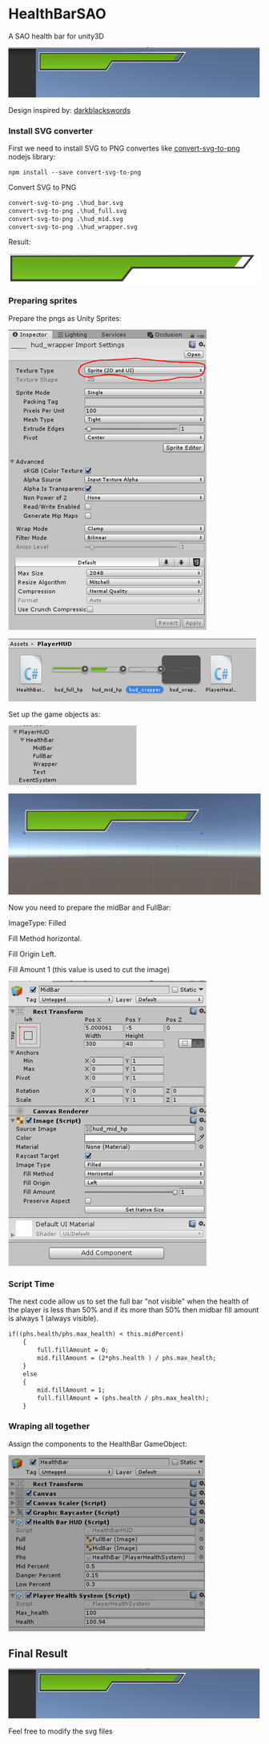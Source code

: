 # HealthBarSAO
A SAO health bar for unity3D

![HealthBar finished](https://raw.githubusercontent.com/SecSamDev/HealthBarSAO/master/healthBarFinish.gif)

Design inspired by: [darkblackswords](https://darkblackswords.deviantart.com/art/Sword-Art-Online-HP-Bar-342436869)

### Install SVG converter
First we need to install SVG to PNG convertes like [convert-svg-to-png](https://github.com/NotNinja/convert-svg) nodejs library:

```
npm install --save convert-svg-to-png
```

Convert SVG to PNG
```
convert-svg-to-png .\hud_bar.svg
convert-svg-to-png .\hud_full.svg
convert-svg-to-png .\hud_mid.svg
convert-svg-to-png .\hud_wrapper.svg
```
Result:

![HealthBarSAO](https://raw.githubusercontent.com/SecSamDev/HealthBarSAO/master/hud_bar.png)

### Preparing sprites

Prepare the pngs as Unity Sprites:

![Texture Preparation](https://raw.githubusercontent.com/SecSamDev/HealthBarSAO/master/TextureType.PNG)

![SpritesInDirectory](https://raw.githubusercontent.com/SecSamDev/HealthBarSAO/master/Files.PNG)

Set up the game objects as:

![Game Objects](https://raw.githubusercontent.com/SecSamDev/HealthBarSAO/master/HUDinUnity.PNG)

![Scene](https://raw.githubusercontent.com/SecSamDev/HealthBarSAO/master/HealthBarScene.PNG)

Now you need to prepare the midBar and FullBar:

ImageType: Filled

Fill Method horizontal.

Fill Origin Left.

Fill Amount 1 (this value is used to cut the image)

![MidBar](https://raw.githubusercontent.com/SecSamDev/HealthBarSAO/master/MidBarImage.PNG)

### Script Time
The next code allow us to set the full bar "not visible" when the health of the player is less than 50% and if its more than 50% then midbar fill amount is always 1 (always visible).

```
if((phs.health/phs.max_health) < this.midPercent)
    {
        full.fillAmount = 0;
        mid.fillAmount = (2*phs.health ) / phs.max_health;
    }
    else
    {
        mid.fillAmount = 1;
        full.fillAmount = (phs.health / phs.max_health);
    }
```

### Wraping all together

Assign the components to the HealthBar GameObject:

![HealthBarComponent](https://raw.githubusercontent.com/SecSamDev/HealthBarSAO/master/HealthBarComponents.PNG)


## Final Result

![HealthBar finished](https://raw.githubusercontent.com/SecSamDev/HealthBarSAO/master/healthBarFinish.gif)

Feel free to modify the svg files
